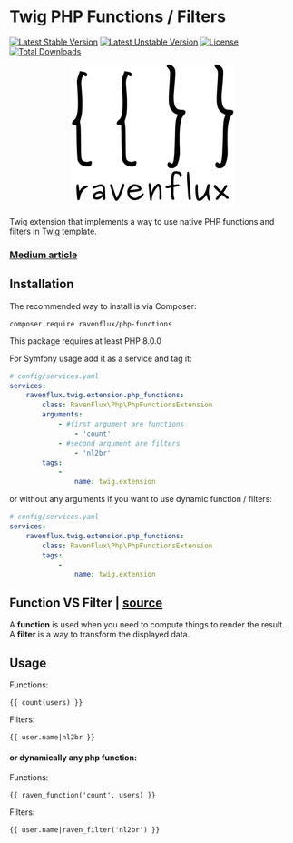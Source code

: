 # Twig PHP Functions / Filters

[![Latest Stable Version](https://poser.pugx.org/ravenflux/php-functions/v/stable)](https://packagist.org/packages/ravenflux/php-functions) 
[![Latest Unstable Version](https://poser.pugx.org/ravenflux/php-functions/v/unstable)](https://packagist.org/packages/ravenflux/php-functions) 
[![License](https://poser.pugx.org/ravenflux/php-functions/license)](https://packagist.org/packages/ravenflux/php-functions) 
[![Total Downloads](https://poser.pugx.org/ravenflux/php-functions/downloads)](https://packagist.org/packages/ravenflux/php-functions)

<p align="center">
  <img src="https://github.com/ravenflux/ravenflux/raw/master/ravenflux.jpg">
</p>

Twig extension that implements a way to use native PHP functions and filters in Twig template.

### [Medium article](https://medium.com/@k0d3r1s/use-php-functions-in-twig-templates-4caf6e8f5ba7)

Installation
------------
The recommended way to install is via Composer:
```shell
composer require ravenflux/php-functions
```
This package requires at least PHP 8.0.0

For Symfony usage add it as a service and tag it:
```yaml
# config/services.yaml
services:
    ravenflux.twig.extension.php_functions:
        class: RavenFlux\Php\PhpFunctionsExtension
        arguments:
            - #first argument are functions
                - 'count'
            - #second argument are filters
                - 'nl2br'
        tags:
            -
                name: twig.extension
```
or without any arguments if you want to use dynamic function / filters:
```yaml
# config/services.yaml
services:
    ravenflux.twig.extension.php_functions:
        class: RavenFlux\Php\PhpFunctionsExtension
        tags:
            -
                name: twig.extension
```

Function VS Filter | [source](https://stackoverflow.com/a/18867285/9743366)
------------
A **function** is used when you need to compute things to render the result.  
A **filter** is a way to transform the displayed data.  

Usage
------------

Functions:
```twig
{{ count(users) }}
```
Filters:
```twig
{{ user.name|nl2br }}
```
#### or dynamically any php function:
Functions:
```twig
{{ raven_function('count', users) }}
```
Filters:
```twig
{{ user.name|raven_filter('nl2br') }}
```
